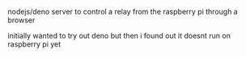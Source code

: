 nodejs/deno server to control a relay from the raspberry pi through a browser

initially wanted to try out deno but then i found out it doesnt run on raspberry pi yet